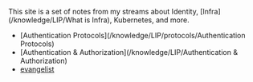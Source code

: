 This site is a set of notes from my streams about Identity, [Infra](/knowledge/LIP/What is Infra), Kubernetes, and more.

- [Authentication Protocols](/knowledge/LIP/protocols/Authentication Protocols)
- [Authentication & Authorization](/knowledge/LIP/Authentication & Authorization)
- [evangelist](/knowledge/LIP/evangelist)
